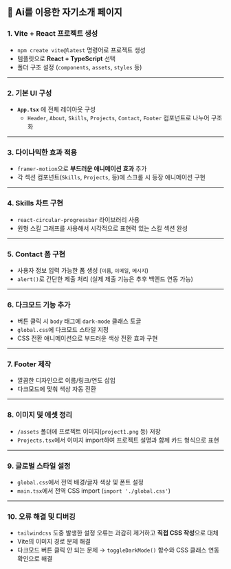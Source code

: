 ## 🎯 Ai를 이용한 자기소개 페이지

### 1. **Vite + React 프로젝트 생성**

- `npm create vite@latest` 명령어로 프로젝트 생성
- 템플릿으로 **React + TypeScript** 선택
- 폴더 구조 설정 (`components`, `assets`, `styles` 등)

---

### 2. **기본 UI 구성**

- **`App.tsx`** 에 전체 레이아웃 구성
    - `Header`, `About`, `Skills`, `Projects`, `Contact`, `Footer` 컴포넌트로 나누어 구조화

---

### 3. **다이나믹한 효과 적용**

- `framer-motion`으로 **부드러운 애니메이션 효과** 추가
- 각 섹션 컴포넌트(`Skills`, `Projects`, 등)에 스크롤 시 등장 애니메이션 구현

---

### 4. **Skills 차트 구현**

- `react-circular-progressbar` 라이브러리 사용
- 원형 스킬 그래프를 사용해서 시각적으로 표현력 있는 스킬 섹션 완성

---

### 5. **Contact 폼 구현**

- 사용자 정보 입력 가능한 폼 생성 (`이름`, `이메일`, `메시지`)
- `alert()`로 간단한 제출 처리 (실제 제출 기능은 추후 백엔드 연동 가능)

---

### 6. **다크모드 기능 추가**

- 버튼 클릭 시 `body` 태그에 `dark-mode` 클래스 토글
- `global.css`에 다크모드 스타일 지정
- CSS 전환 애니메이션으로 부드러운 색상 전환 효과 구현

---

### 7. **Footer 제작**

- 깔끔한 디자인으로 이름/링크/연도 삽입
- 다크모드에 맞춰 색상 자동 전환

---

### 8. **이미지 및 에셋 정리**

- `/assets` 폴더에 프로젝트 이미지(`project1.png` 등) 저장
- `Projects.tsx`에서 이미지 import하여 프로젝트 설명과 함께 카드 형식으로 표현

---

### 9. **글로벌 스타일 설정**

- `global.css`에서 전역 배경/글자 색상 및 폰트 설정
- `main.tsx`에서 전역 CSS import (`import './global.css'`)

---

### 10. **오류 해결 및 디버깅**

- `tailwindcss` 도중 발생한 설정 오류는 과감히 제거하고 **직접 CSS 작성**으로 대체
- Vite의 이미지 경로 문제 해결
- 다크모드 버튼 클릭 안 되는 문제 → `toggleDarkMode()` 함수와 CSS 클래스 연동 확인으로 해결